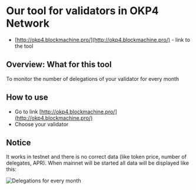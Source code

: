 # Our tool for validators in OKP4 Network

* [http://okp4.blockmachine.pro/](http://okp4.blockmachine.pro/) - link to the tool

## Overview: What for this tool
To monitor the number of delegations of your validator for every month

## How to use
* Go to link [http://okp4.blockmachine.pro/](http://okp4.blockmachine.pro/)
* Choose your validator

## Notice 
It works in testnet and there is no correct data (like token price, number of delegates, APR).
When mainnet will be started all data will be displayed like this:

![Delegations for every month](https://user-images.githubusercontent.com/72254723/215843073-07be285a-868d-43fc-ae18-8d065d477447.png)
